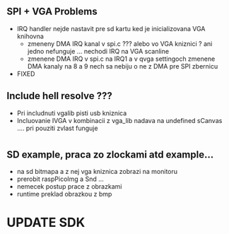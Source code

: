 ## SPI + VGA Problems
- IRQ handler nejde nastavit pre sd kartu ked je inicializovana VGA knihovna
  - zmeneny DMA IRQ kanal v spi.c ??? alebo vo VGA kniznici ? ani jedno nefunguje ... nechodi IRQ na VGA scanline
  - zmenene DMA IRQ v spi.c na IRQ1 a v qvga settingoch zmenene DMA kanaly na 8 a 9 nech sa nebiju o ne z DMA pre SPI zbernicu
- FIXED

## Include hell resolve ???
- Pri includnuti vgalib pisti usb kniznica 
- Incluovanie IVGA v kombinacii z vga_lib nadava na undefined sCanvas .... pri pouziti zvlast funguje
#



## SD example, praca zo zlockami atd example...
- na sd bitmapa a z nej vga kniznica zobrazi na monitoru 
- prerobit raspPicoImg a Snd ... 
- nemecek postup prace z obrazkami 
- runtime preklad obrazkou z bmp


# UPDATE SDK 
